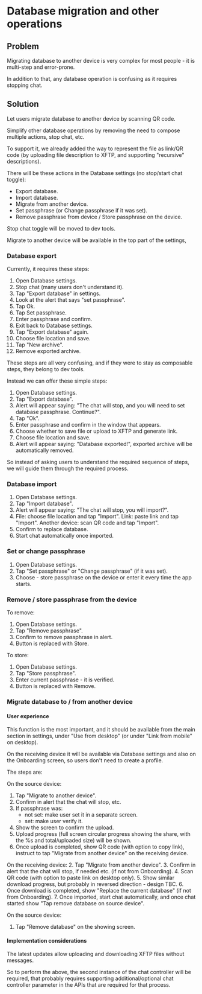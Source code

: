 # Database migration and other operations

## Problem

Migrating database to another device is very complex for most people - it is multi-step and error-prone.

In addition to that, any database operation is confusing as it requires stopping chat.

## Solution

Let users migrate database to another device by scanning QR code.

Simplify other database operations by removing the need to compose multiple actions, stop chat, etc.

To support it, we already added the way to represent the file as link/QR code (by uploading file description to XFTP, and supporting "recursive" descriptions).

There will be these actions in the Database settings (no stop/start chat toggle):

- Export database.
- Import database.
- Migrate from another device.
- Set passphrase (or Change passphrase if it was set).
- Remove passphrase from device / Store passphrase on the device.

Stop chat toggle will be moved to dev tools.

Migrate to another device will be available in the top part of the settings, 


### Database export

Currently, it requires these steps:

1. Open Database settings.
2. Stop chat (many users don't understand it).
3. Tap "Export database" in settings.
4. Look at the alert that says "set passphrase".
5. Tap Ok.
6. Tap Set passphrase.
7. Enter passphrase and confirm.
8. Exit back to Database settings.
9. Tap "Export database" again.
10. Choose file location and save.
11. Tap "New archive".
12. Remove exported archive.

These steps are all very confusing, and if they were to stay as composable steps, they belong to dev tools.

Instead we can offer these simple steps:

1. Open Database settings.
2. Tap "Export database".
3. Alert will appear saying: "The chat will stop, and you will need to set database passphrase. Continue?".
4. Tap "Ok".
5. Enter passphrase and confirm in the window that appears.
7. Choose whether to save file or upload to XFTP and generate link.
8. Choose file location and save.
9. Alert will appear saying: "Database exported!", exported archive will be automatically removed.

So instead of asking users to understand the required sequence of steps, we will guide them through the required process.

### Database import

1. Open Database settings.
2. Tap "Import database".
3. Alert will appear saying: "The chat will stop, you will import?".
4. File: choose file location and tap "Import".
   Link: paste link and tap "Import".
   Another device: scan QR code and tap "Import".
5. Confirm to replace database.
6. Start chat automatically once imported.

### Set or change passphrase

1. Open Database settings.
2. Tap "Set passphrase" or "Change passphrase" (if it was set).
3. Choose - store passphrase on the device or enter it every time the app starts.

### Remove / store passphrase from the device

To remove:

1. Open Database settings.
2. Tap "Remove passphrase".
3. Confirm to remove passphrase in alert.
4. Button is replaced with Store.

To store:

1. Open Database settings.
2. Tap "Store passphrase".
3. Enter current passphrase - it is verified.
4. Button is replaced with Remove.

### Migrate database to / from another device

#### User experience

This function is the most important, and it should be available from the main section in settings, under "Use from desktop" (or under "Link from mobile" on desktop).

On the receiving device it will be available via Database settings and also on the Onboarding screen, so users don't need to create a profile.

The steps are:

On the source device:
1. Tap "Migrate to another device".
2. Confirm in alert that the chat will stop, etc.
3. If passphrase was:
   - not set: make user set it in a separate screen.
   - set: make user verify it.
5. Show the screen to confirm the upload.
6. Upload progress (full screen circular progress showing the share, with the %s and total/uploaded size) will be shown.
7. Once upload is completed, show QR code (with option to copy link), instruct to tap "Migrate from another device" on the receiving device.

On the receiving device:
2. Tap "Migrate from another device".
3. Confirm in alert that the chat will stop, if needed etc. (if not from Onboarding).
4. Scan QR code (with option to paste link on desktop only).
5. Show similar download progress, but probably in reversed direction - design TBC.
6. Once download is completed, show "Replace the current database" (if not from Onboarding).
7. Once imported, start chat automatically, and once chat started show "Tap remove database on source device".

On the source device:
1. Tap "Remove database" on the showing screen.

#### Implementation considerations

The latest updates allow uploading and downloading XFTP files without messages.

So to perform the above, the second instance of the chat controller will be required, that probably requires supporting additional/optional chat controller parameter in the APIs that are required for that process.

